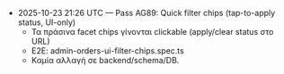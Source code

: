 - 2025-10-23 21:26 UTC — Pass AG89: Quick filter chips (tap-to-apply status, UI-only)
  - Τα πράσινα facet chips γίνονται clickable (apply/clear status στο URL)
  - E2E: admin-orders-ui-filter-chips.spec.ts
  - Καμία αλλαγή σε backend/schema/DB.
